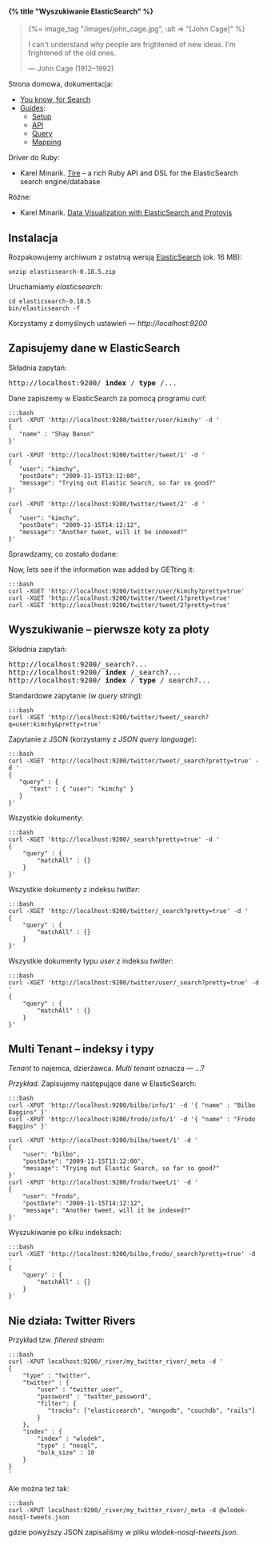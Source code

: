 #### {% title "Wyszukiwanie ElasticSearch" %}

<blockquote>
 {%= image_tag "/images/john_cage.jpg", :alt => "[John Cage]" %}
 <p>I can't understand why people are frightened of new ideas.
    I'm frightened of the old ones.
 </p>
 <p class="author">— John Cage (1912–1992)</p>
</blockquote>

Strona domowa, dokumentacja:

* [You know, for Search](http://www.elasticsearch.org/)
* [Guides](http://www.elasticsearch.org/guide/):
  - [Setup](http://www.elasticsearch.org/guide/reference/setup/)
  - [API](http://www.elasticsearch.org/guide/reference/api/)
  - [Query](http://www.elasticsearch.org/guide/reference/query-dsl/)
  - [Mapping](http://www.elasticsearch.org/guide/reference/mapping/)

Driver do Ruby:

* Karel Minarik.
  [Tire](https://github.com/karmi/tire) – a rich Ruby API and DSL for the ElasticSearch search engine/database

Różne:

* Karel Minarik.
  [Data Visualization with ElasticSearch and Protovis](http://www.elasticsearch.org/blog/2011/05/13/data-visualization-with-elasticsearch-and-protovis.html)


## Instalacja

Rozpakowujemy archiwum z ostatnią wersją
[ElasticSearch](http://www.elasticsearch.org/download/) (ok. 16 MB):

    unzip elasticsearch-0.18.5.zip

Uruchamiamy *elasticsearch*:

    cd elasticsearch-0.18.5
    bin/elasticsearch -f

Korzystamy z domyślnych ustawień — *http://localhost:9200*


## Zapisujemy dane w ElasticSearch

Składnia zapytań:

<pre>http://localhost:9200/<b> index </b>/<b> type </b>/...
</pre>

Dane zapiszemy w ElasticSearch za pomocą programu *curl*:

    :::bash
    curl -XPUT 'http://localhost:9200/twitter/user/kimchy' -d '
    {
       "name" : "Shay Banon"
    }'

    curl -XPUT 'http://localhost:9200/twitter/tweet/1' -d '
    {
       "user": "kimchy",
       "postDate": "2009-11-15T13:12:00",
       "message": "Trying out Elastic Search, so far so good?"
    }'

    curl -XPUT 'http://localhost:9200/twitter/tweet/2' -d '
    {
       "user": "kimchy",
       "postDate": "2009-11-15T14:12:12",
       "message": "Another tweet, will it be indexed?"
    }'

Sprawdzamy, co zostało dodane:

Now, lets see if the information was added by GETting it:

    :::bash
    curl -XGET 'http://localhost:9200/twitter/user/kimchy?pretty=true'
    curl -XGET 'http://localhost:9200/twitter/tweet/1?pretty=true'
    curl -XGET 'http://localhost:9200/twitter/tweet/2?pretty=true'


## Wyszukiwanie – pierwsze koty za płoty

Składnia zapytań:

<pre>http://localhost:9200/_search?...
http://localhost:9200/<b> index </b>/_search?...
http://localhost:9200/<b> index </b>/<b> type </b>/_search?...
</pre>

Standardowe zapytanie (w *query string*):

    :::bash
    curl -XGET 'http://localhost:9200/twitter/tweet/_search?q=user:kimchy&pretty=true'

Zapytanie z JSON (korzystamy z *JSON query language*):

    :::bash
    curl -XGET 'http://localhost:9200/twitter/tweet/_search?pretty=true' -d '
    {
       "query" : {
          "text" : { "user": "kimchy" }
       }
    }'

Wszystkie dokumenty:

    :::bash
    curl -XGET 'http://localhost:9200/_search?pretty=true' -d '
    {
        "query" : {
            "matchAll" : {}
        }
    }'

Wszystkie dokumenty z indeksu *twitter*:

    :::bash
    curl -XGET 'http://localhost:9200/twitter/_search?pretty=true' -d '
    {
        "query" : {
            "matchAll" : {}
        }
    }'

Wszystkie dokumenty typu *user* z indeksu *twitter*:

    :::bash
    curl -XGET 'http://localhost:9200/twitter/user/_search?pretty=true' -d '
    {
        "query" : {
            "matchAll" : {}
        }
    }'


## Multi Tenant – indeksy i typy

*Tenant* to najemca, dzierżawca. *Multi tenant* oznacza — …?

*Przykład.* Zapisujemy następujące dane w ElasticSearch:

    :::bash
    curl -XPUT 'http://localhost:9200/bilbo/info/1' -d '{ "name" : "Bilbo Baggins" }'
    curl -XPUT 'http://localhost:9200/frodo/info/1' -d '{ "name" : "Frodo Baggins" }'

    curl -XPUT 'http://localhost:9200/bilbo/tweet/1' -d '
    {
        "user": "bilbo",
        "postDate": "2009-11-15T13:12:00",
        "message": "Trying out Elastic Search, so far so good?"
    }'
    curl -XPUT 'http://localhost:9200/frodo/tweet/1' -d '
    {
        "user": "frodo",
        "postDate": "2009-11-15T14:12:12",
        "message": "Another tweet, will it be indexed?"
    }'

Wyszukiwanie po kilku indeksach:

    :::bash
    curl -XGET 'http://localhost:9200/bilbo,frodo/_search?pretty=true' -d '
    {
        "query" : {
            "matchAll" : {}
        }
    }'


## Nie działa: Twitter Rivers

Przykład tzw. *filtered stream*:

    :::bash
    curl -XPUT localhost:9200/_river/my_twitter_river/_meta -d '
    {
        "type" : "twitter",
        "twitter" : {
            "user" : "twitter_user",
            "password" : "twitter_password",
            "filter": {
               "tracks": ["elasticsearch", "mongodb", "couchdb", "rails"]
            }
        },
        "index" : {
            "index" : "wlodek",
            "type" : "nosql",
            "bulk_size" : 10
        }
    }
    '

Ale można też tak:

    :::bash
    curl -XPUT localhost:9200/_river/my_twitter_river/_meta -d @wlodek-nosql-tweets.json

gdzie powyższy JSON zapisaliśmy w pliku *wlodek-nosql-tweets.json*.
